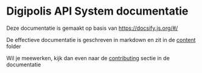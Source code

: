 # Digipolis API System documentatie

Deze documentatie is gemaakt op basis van https://docsify.js.org/#/

De effectieve documentatie is geschreven in markdown en zit in de [content](/content) folder

Wil je meewerken, kijk dan even naar de [contributing](https://digipolisantwerpdocumentation.github.io/api-system/#/content/contributing) sectie in de documentatie